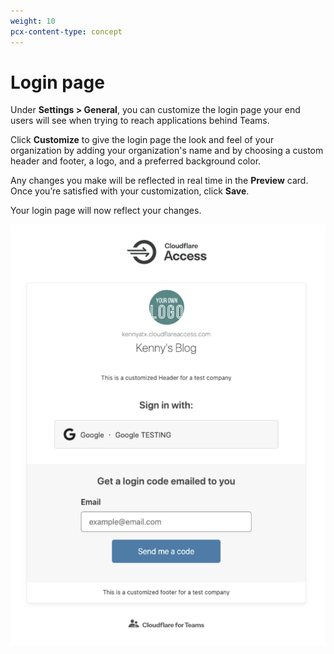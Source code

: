 ```yaml
---
weight: 10
pcx-content-type: concept
---
```


# Login page

Under **Settings > General**, you can customize the login page your end users will see when trying to reach applications behind Teams.

Click **Customize** to give the login page the look and feel of your organization by adding your organization's name and by choosing a custom header and footer, a logo, and a preferred background color.

Any changes you make will be reflected in real time in the **Preview** card. Once you’re satisfied with your customization, click **Save**.

Your login page will now reflect your changes.

![Customized Login](../static/documentation/identity/devices/customized-login.png)
